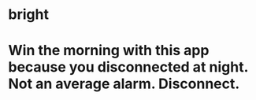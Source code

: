 # bright
# Win the morning with this app because you disconnected at night. Not an average alarm. Disconnect.
